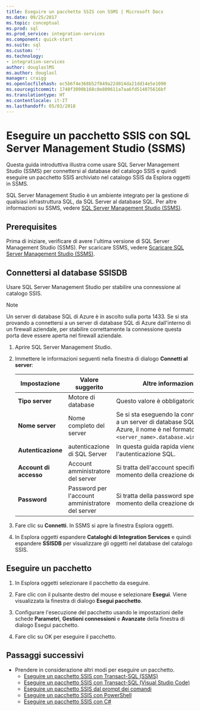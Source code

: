 ```yaml
---
title: Eseguire un pacchetto SSIS con SSMS | Microsoft Docs
ms.date: 09/25/2017
ms.topic: conceptual
ms.prod: sql
ms.prod_service: integration-services
ms.component: quick-start
ms.suite: sql
ms.custom: ''
ms.technology:
- integration-services
author: douglaslMS
ms.author: douglasl
manager: craigg
ms.openlocfilehash: ec5b6f4e368b52f849a22d014da21dd14e5e1090
ms.sourcegitcommit: 1740f3090b168c0e809611a7aa6fd514075616bf
ms.translationtype: HT
ms.contentlocale: it-IT
ms.lasthandoff: 05/03/2018
---
```

# <a name="run-an-ssis-package-with-sql-server-management-studio-ssms"></a>Eseguire un pacchetto SSIS con SQL Server Management Studio (SSMS)
Questa guida introduttiva illustra come usare SQL Server Management Studio (SSMS) per connettersi al database del catalogo SSIS e quindi eseguire un pacchetto SSIS archiviato nel catalogo SSIS da Esplora oggetti in SSMS.

SQL Server Management Studio è un ambiente integrato per la gestione di qualsiasi infrastruttura SQL, da SQL Server al database SQL. Per altre informazioni su SSMS, vedere [SQL Server Management Studio (SSMS)](../ssms/sql-server-management-studio-ssms.md).

## <a name="prerequisites"></a>Prerequisites

Prima di iniziare, verificare di avere l'ultima versione di SQL Server Management Studio (SSMS). Per scaricare SSMS, vedere [Scaricare SQL Server Management Studio (SSMS)](https://docs.microsoft.com/sql/ssms/download-sql-server-management-studio-ssms).

## <a name="connect-to-the-ssisdb-database"></a>Connettersi al database SSISDB

Usare SQL Server Management Studio per stabilire una connessione al catalogo SSIS. 

> [!NOTE]
> Un server di database SQL di Azure è in ascolto sulla porta 1433. Se si sta provando a connettersi a un server di database SQL di Azure dall'interno di un firewall aziendale, per stabilire correttamente la connessione questa porta deve essere aperta nel firewall aziendale.

1. Aprire SQL Server Management Studio.

2. Immettere le informazioni seguenti nella finestra di dialogo **Connetti al server**:

   | Impostazione       | Valore suggerito | Altre informazioni | 
   | ------------ | ------------------ | ------------------------------------------------- | 
   | **Tipo server** | Motore di database | Questo valore è obbligatorio. |
   | **Nome server** | Nome completo del server | Se si sta eseguendo la connessione a un server di database SQL di Azure, il nome è nel formato `<server_name>.database.windows.net`. |
   | **Autenticazione** | autenticazione di SQL Server | In questa guida rapida viene usata l'autenticazione SQL. |
   | **Account di accesso** | Account amministratore del server | Si tratta dell'account specificato al momento della creazione del server. |
   | **Password** | Password per l'account amministratore del server | Si tratta della password specificata al momento della creazione del server. |

3. Fare clic su **Connetti**. In SSMS si apre la finestra Esplora oggetti. 

4. In Esplora oggetti espandere **Cataloghi di Integration Services** e quindi espandere **SSISDB** per visualizzare gli oggetti nel database del catalogo SSIS.

## <a name="run-a-package"></a>Eseguire un pacchetto

1. In Esplora oggetti selezionare il pacchetto da eseguire.

2. Fare clic con il pulsante destro del mouse e selezionare **Esegui**. Viene visualizzata la finestra di dialogo **Esegui pacchetto**.

3.  Configurare l'esecuzione del pacchetto usando le impostazioni delle schede **Parametri**, **Gestioni connessioni** e **Avanzate** della finestra di dialogo Esegui pacchetto.

4.  Fare clic su OK per eseguire il pacchetto.

## <a name="next-steps"></a>Passaggi successivi
- Prendere in considerazione altri modi per eseguire un pacchetto.
    - [Eseguire un pacchetto SSIS con Transact-SQL (SSMS)](./ssis-quickstart-run-tsql-ssms.md)
    - [Eseguire un pacchetto SSIS con Transact-SQL (Visual Studio Code)](ssis-quickstart-run-tsql-vscode.md)
    - [Eseguire un pacchetto SSIS dal prompt dei comandi](./ssis-quickstart-run-cmdline.md)
    - [Eseguire un pacchetto SSIS con PowerShell](ssis-quickstart-run-powershell.md)
    - [Eseguire un pacchetto SSIS con C#](./ssis-quickstart-run-dotnet.md) 
